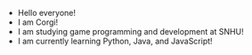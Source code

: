 - Hello everyone!
- I am Corgi!
- I am studying game programming and development at SNHU!
- I am currently learning Python, Java, and JavaScript!
